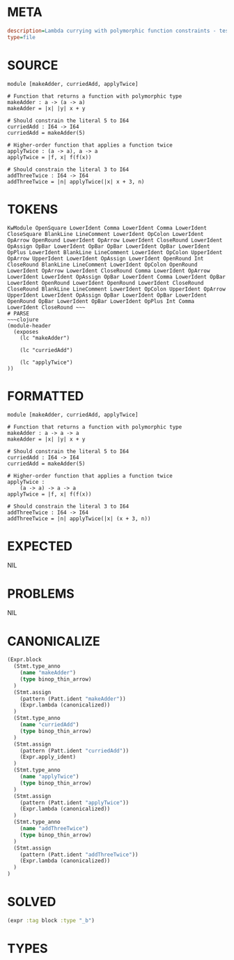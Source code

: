 # META
~~~ini
description=Lambda currying with polymorphic function constraints - tests if numeric literals in curried functions get properly constrained
type=file
~~~
# SOURCE
~~~roc
module [makeAdder, curriedAdd, applyTwice]

# Function that returns a function with polymorphic type
makeAdder : a -> (a -> a)
makeAdder = |x| |y| x + y

# Should constrain the literal 5 to I64
curriedAdd : I64 -> I64
curriedAdd = makeAdder(5)

# Higher-order function that applies a function twice
applyTwice : (a -> a), a -> a
applyTwice = |f, x| f(f(x))

# Should constrain the literal 3 to I64
addThreeTwice : I64 -> I64
addThreeTwice = |n| applyTwice(|x| x + 3, n)
~~~
# TOKENS
~~~text
KwModule OpenSquare LowerIdent Comma LowerIdent Comma LowerIdent CloseSquare BlankLine LineComment LowerIdent OpColon LowerIdent OpArrow OpenRound LowerIdent OpArrow LowerIdent CloseRound LowerIdent OpAssign OpBar LowerIdent OpBar OpBar LowerIdent OpBar LowerIdent OpPlus LowerIdent BlankLine LineComment LowerIdent OpColon UpperIdent OpArrow UpperIdent LowerIdent OpAssign LowerIdent OpenRound Int CloseRound BlankLine LineComment LowerIdent OpColon OpenRound LowerIdent OpArrow LowerIdent CloseRound Comma LowerIdent OpArrow LowerIdent LowerIdent OpAssign OpBar LowerIdent Comma LowerIdent OpBar LowerIdent OpenRound LowerIdent OpenRound LowerIdent CloseRound CloseRound BlankLine LineComment LowerIdent OpColon UpperIdent OpArrow UpperIdent LowerIdent OpAssign OpBar LowerIdent OpBar LowerIdent OpenRound OpBar LowerIdent OpBar LowerIdent OpPlus Int Comma LowerIdent CloseRound ~~~
# PARSE
~~~clojure
(module-header
  (exposes
    (lc "makeAdder")

    (lc "curriedAdd")

    (lc "applyTwice")
))
~~~
# FORMATTED
~~~roc
module [makeAdder, curriedAdd, applyTwice]

# Function that returns a function with polymorphic type
makeAdder : a -> a -> a
makeAdder = |x| |y| x + y

# Should constrain the literal 5 to I64
curriedAdd : I64 -> I64
curriedAdd = makeAdder(5)

# Higher-order function that applies a function twice
applyTwice :
	(a -> a) -> a -> a
applyTwice = |f, x| f(f(x))

# Should constrain the literal 3 to I64
addThreeTwice : I64 -> I64
addThreeTwice = |n| applyTwice(|x| (x + 3, n))
~~~
# EXPECTED
NIL
# PROBLEMS
NIL
# CANONICALIZE
~~~clojure
(Expr.block
  (Stmt.type_anno
    (name "makeAdder")
    (type binop_thin_arrow)
  )
  (Stmt.assign
    (pattern (Patt.ident "makeAdder"))
    (Expr.lambda (canonicalized))
  )
  (Stmt.type_anno
    (name "curriedAdd")
    (type binop_thin_arrow)
  )
  (Stmt.assign
    (pattern (Patt.ident "curriedAdd"))
    (Expr.apply_ident)
  )
  (Stmt.type_anno
    (name "applyTwice")
    (type binop_thin_arrow)
  )
  (Stmt.assign
    (pattern (Patt.ident "applyTwice"))
    (Expr.lambda (canonicalized))
  )
  (Stmt.type_anno
    (name "addThreeTwice")
    (type binop_thin_arrow)
  )
  (Stmt.assign
    (pattern (Patt.ident "addThreeTwice"))
    (Expr.lambda (canonicalized))
  )
)
~~~
# SOLVED
~~~clojure
(expr :tag block :type "_b")
~~~
# TYPES
~~~roc
~~~
